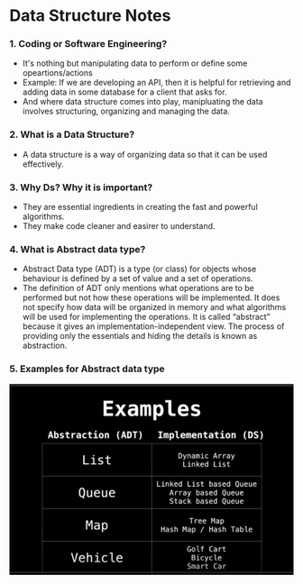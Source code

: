 # Data Structure Notes

### 1. Coding or Software Engineering?
- It's nothing but manipulating data to perform or define some opeartions/actions
- Example: If we are developing an API, then it is helpful for retrieving and adding data in some database for a client that asks for.
- And where data structure comes into play, manipluating the data involves structuring, organizing and managing the data.

### 2. What is a Data Structure?
- A data structure is a way of organizing data so that it can be used effectively.

### 3. Why Ds? Why it is important?
- They are essential ingredients in creating the fast and powerful algorithms.
- They make code cleaner and easirer to understand.

### 4. What is Abstract data type?
- Abstract Data type (ADT) is a type (or class) for objects whose behaviour is defined by a set of value and a set of operations.
- The definition of ADT only mentions what operations are to be performed but not how these operations will be implemented. It does not specify how data will be organized in
memory and what algorithms will be used for implementing the operations. It is called “abstract” because it gives an implementation-independent view. The process of providing only the essentials and hiding the details is known as abstraction.

### 5. Examples for Abstract data type
![Abstract_Datatype](https://github.com/Harini-Pavithra/Data-Structures/blob/main/Images/Abstract_Datatype.PNG)
